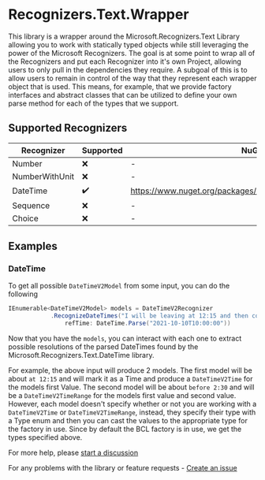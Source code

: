 # Recognizers.Text.Wrapper

This library is a wrapper around the Microsoft.Recognizers.Text Library
allowing you to work with statically typed objects while still leveraging the
power of the Microsoft Recognizers. The goal is at some point to wrap all
of the Recognizers and put each Recognizer into it's own Project, allowing 
users to only pull in the dependencies they require. A subgoal of this is to 
allow users to remain in control of the way that they represent each wrapper 
object that is used. This means, for example, that we provide factory 
interfaces and abstract classes that can be utilized to define your own parse 
method for each of the types that we support.

## Supported Recognizers

| **Recognizer** | Supported          | NuGet Link                                                        |
|----------------|--------------------|-------------------------------------------------------------------|
| Number         | :x:                | -                                                                 |
| NumberWithUnit | :x:                | -                                                                 |
| DateTime       | :heavy_check_mark: | https://www.nuget.org/packages/Recognizers.Text.DateTime.Wrapper/ |
| Sequence       | :x:                | -                                                                 |
| Choice         | :x:                | -                                                                 |

## Examples

### DateTime

To get all possible `DateTimeV2Model` from some input, you can do the following
```c#
IEnumerable<DateTimeV2Model> models = DateTimeV2Recognizer
            .RecognizeDateTimes("I will be leaving at 12:15 and then come back before 2:30", 
                refTime: DateTime.Parse("2021-10-10T10:00:00"))
```

Now that you have the `models`, you can interact with each one to extract possible 
resolutions of the parsed DateTimes found by the Microsoft.Recognizers.Text.DateTime
library. 

For example, the above input will produce 2 models. The first model will be about `at 12:15`
and will mark it as a Time and produce a `DateTimeV2Time` for the models first Value. The 
second model will be about `before 2:30` and will be a `DateTimeV2TimeRange` for the models
first value and second value. However, each model doesn't specify whether or not you are
working with a `DateTimeV2Time` or `DateTimeV2TimeRange`, instead, they specify their type
with a Type enum and then you can cast the values to the appropriate type
for the factory in use. Since by default the BCL factory is in use, we get the types
specified above. 

For more help, please [start a discussion](https://github.com/Handy-Hangout-Studios/Recognizers.Text.Wrapper/discussions/new)

For any problems with the library or feature requests - [Create an issue](https://github.com/Handy-Hangout-Studios/Recognizers.Text.Wrapper/issues/new)
